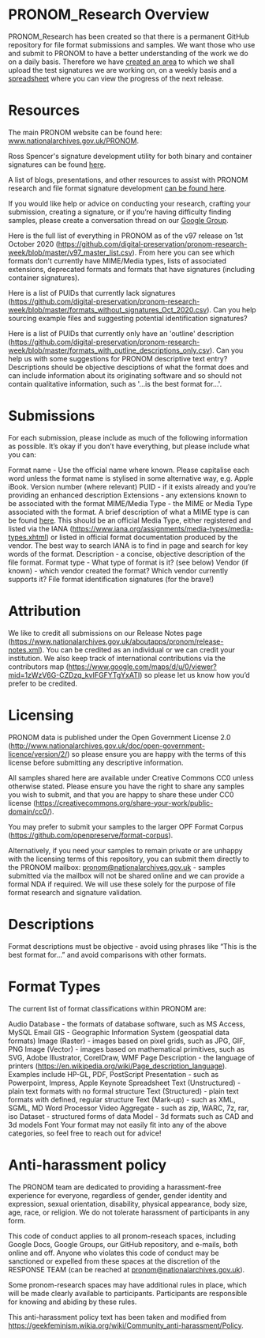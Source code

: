 # PRONOM_Research Overview
PRONOM_Research has been created so that there is a permanent GitHub repository for file format submissions and samples. We want those who use and submit to PRONOM to have a better understanding of the work we do on a daily basis. Therefore we have [created an area](https://github.com/digital-preservation/PRONOM_Research/tree/main/Test%20Releases) to which we shall upload the test signatures we are working on, on a weekly basis and a [spreadsheet](https://docs.google.com/spreadsheets/d/1P1GGevHysUQnivsmf6EFo8ZyfKRPwUJa5eoJ3JODRq0/edit?usp=sharing) where you can view the progress of the next release.

# Resources
The main PRONOM website can be found here: www.nationalarchives.gov.uk/PRONOM.

Ross Spencer's signature development utility for both binary and container signatures can be found [here](https://openpreservation.org/blogs/pronom-research-week-signature-development-utility-2-0-ffdev-info/).

A list of blogs, presentations, and other resources to assist with PRONOM research and file format signature development [can be found here](https://docs.google.com/spreadsheets/d/12YnUPnHaoYzDrf2SgxGDxi5e6r3WOpEfk23ibt3qVyg/edit#gid=0).

If you would like help or advice on conducting your research, crafting your submission, creating a signature, or if you’re having difficulty finding samples, please create a conversation thread on our [Google Group](https://groups.google.com/g/pronom).

Here is the full list of everything in PRONOM as of the v97 release on 1st October 2020 (https://github.com/digital-preservation/pronom-research-week/blob/master/v97_master_list.csv). From here you can see which formats don't currently have MIME/Media types, lists of associated extensions, deprecated formats and formats that have signatures (including container signatures).

Here is a list of PUIDs that currently lack signatures (https://github.com/digital-preservation/pronom-research-week/blob/master/formats_without_signatures_Oct_2020.csv). Can you help sourcing example files and suggesting potential identification signatures?

Here is a list of PUIDs that currently only have an 'outline' description (https://github.com/digital-preservation/pronom-research-week/blob/master/formats_with_outline_descriptions_only.csv).  Can you help us with some suggestions for PRONOM descriptive text entry? Descriptions should be objective desciptions of what the format does and can include information about its originating software and so should not contain qualitative information, such as '...is the best format for...'.

# Submissions
For each submission, please include as much of the following information as possible. It’s okay if you don’t have everything, but please include what you can:

Format name - Use the official name where known. Please capitalise each word unless the format name is stylised in some alternative way, e.g. Apple iBook.
Version number (where relevant)
PUID - if it exists already and you’re providing an enhanced description
Extensions - any extensions known to be associated with the format
MIME/Media Type - the MIME or Media Type associated with the format. A brief description of what a MIME type is can be found [here](https://developer.mozilla.org/en-US/docs/Web/HTTP/Basics_of_HTTP/MIME_types). This should be an official Media Type, either registered and listed via the IANA (https://www.iana.org/assignments/media-types/media-types.xhtml) or listed in official format documentation produced by the vendor. The best way to search IANA is to find in page and search for key words of the format.
Description - a concise, objective description of the file format.
Format type - What type of format is it? (see below)
Vendor (if known) - which vendor created the format? Which vendor currently supports it?
File format identification signatures (for the brave!)

# Attribution
We like to credit all submissions on our Release Notes page (https://www.nationalarchives.gov.uk/aboutapps/pronom/release-notes.xml). You can be credited as an individual or we can credit your institution. We also keep track of international contributions via the contributors map (https://www.google.com/maps/d/u/0/viewer?mid=1zWzV6G-CZDzq_kvIFGFYTgYxATI) so please let us know how you’d prefer to be credited.

# Licensing
PRONOM data is published under the Open Government License 2.0 (http://www.nationalarchives.gov.uk/doc/open-government-licence/version/2/) so please ensure you are happy with the terms of this license before submitting any descriptive information.

All samples shared here are available under Creative Commons CC0 unless otherwise stated. Please ensure you have the right to share any samples you wish to submit, and that you are happy to share these under CC0 license (https://creativecommons.org/share-your-work/public-domain/cc0/).

You may prefer to submit your samples to the larger OPF Format Corpus (https://github.com/openpreserve/format-corpus).

Alternatively, if you need your samples to remain private or are unhappy with the licensing terms of this repository, you can submit them directly to the PRONOM mailbox: pronom@nationalarchives.gov.uk - samples submitted via the mailbox will not be shared online and we can provide a formal NDA if required. We will use these solely for the purpose of file format research and signature validation.

# Descriptions
Format descriptions must be objective - avoid using phrases like “This is the best format for…” and avoid comparisons with other formats.

# Format Types
The current list of format classifications within PRONOM are:

Audio
Database - the formats of database software, such as MS Access, MySQL
Email
GIS - Geographic Information System (geospatial data formats)
Image (Raster) - images based on pixel grids, such as JPG, GIF, PNG
Image (Vector) - images based on mathematical primitives, such as SVG, Adobe Illustrator, CorelDraw, WMF
Page Description - the language of printers (https://en.wikipedia.org/wiki/Page_description_language). Examples include HP-GL, PDF, PostScript
Presentation - such as Powerpoint, Impress, Apple Keynote
Spreadsheet
Text (Unstructured) - plain text formats with no formal structure
Text (Structured) - plain text formats with defined, regular structure
Text (Mark-up) - such as XML, SGML, MD
Word Processor
Video
Aggregate - such as zip, WARC, 7z, rar, iso
Dataset - structured forms of data
Model - 3d formats such as CAD and 3d models
Font
Your format may not easily fit into any of the above categories, so feel free to reach out for advice!

# Anti-harassment policy
The PRONOM team are dedicated to providing a harassment-free experience for everyone, regardless of gender, gender identity and expression, sexual orientation, disability, physical appearance, body size, age, race, or religion. We do not tolerate harassment of participants in any form.

This code of conduct applies to all pronom-reseach spaces, including Google Docs, Google Groups, our GitHub repository, and e-mails, both online and off. Anyone who violates this code of conduct may be sanctioned or expelled from these spaces at the discretion of the RESPONSE TEAM (can be reached at pronom@nationalarchives.gov.uk).

Some pronom-research spaces may have additional rules in place, which will be made clearly available to participants. Participants are responsible for knowing and abiding by these rules.

This anti-harassment policy text has been taken and modified from https://geekfeminism.wikia.org/wiki/Community_anti-harassment/Policy.
